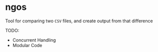 # ngos

Tool for comparing two `CSV` files, and create output from that difference

TODO:
- Concurrent Handling
- Modular Code